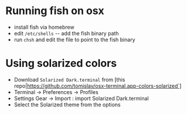 # Running fish on osx 

- install fish via homebrew
- edit `/etc/shells` -- add the fish binary path
- run `chsh` and edit the file to point to the fish binary 

# Using solarized colors

- Download `Solarized Dark.terminal` from [this repo|https://github.com/tomislav/osx-terminal.app-colors-solarized`]
- Terminal -> Preferences -> Profiles
- Settings Gear -> Import : import Solarized Dark.terminal
- Select the Solarized theme from the options
